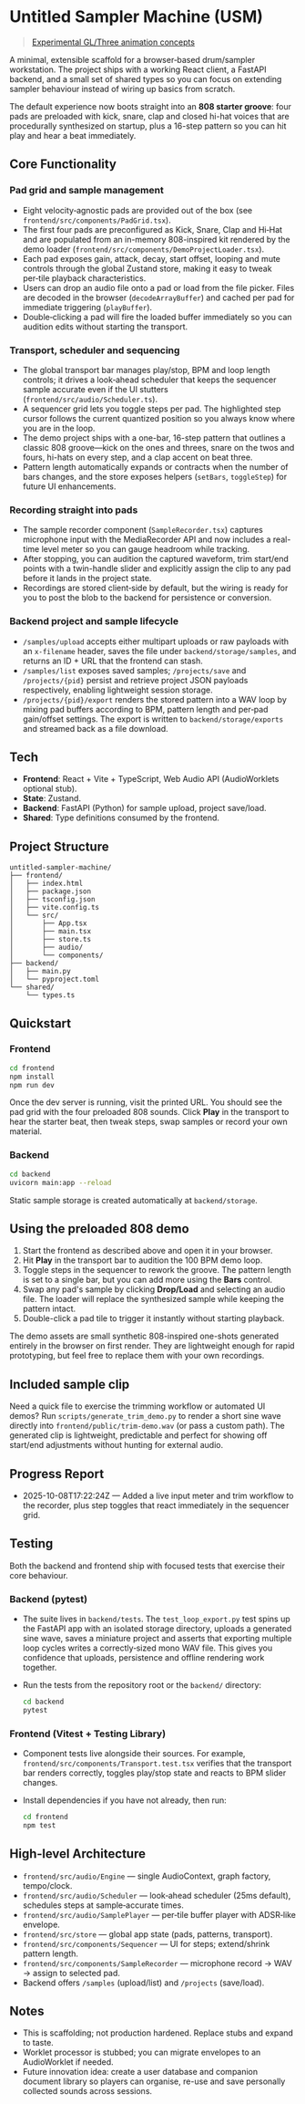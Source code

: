 # Untitled Sampler Machine (USM)

> [Experimental GL/Three animation concepts](docs/fiberGel.md)

A minimal, extensible scaffold for a browser‑based drum/sampler workstation. The
project ships with a working React client, a FastAPI backend, and a small set of
shared types so you can focus on extending sampler behaviour instead of wiring
up basics from scratch.

The default experience now boots straight into an **808 starter groove**: four
pads are preloaded with kick, snare, clap and closed hi-hat voices that are
procedurally synthesized on startup, plus a 16-step pattern so you can hit play
and hear a beat immediately.

## Core Functionality

### Pad grid and sample management
- Eight velocity‑agnostic pads are provided out of the box (see
  `frontend/src/components/PadGrid.tsx`).
- The first four pads are preconfigured as Kick, Snare, Clap and Hi‑Hat and are
  populated from an in-memory 808-inspired kit rendered by the demo loader
  (`frontend/src/components/DemoProjectLoader.tsx`).
- Each pad exposes gain, attack, decay, start offset, looping and mute controls
  through the global Zustand store, making it easy to tweak per‑tile playback
  characteristics.
- Users can drop an audio file onto a pad or load from the file picker. Files
  are decoded in the browser (`decodeArrayBuffer`) and cached per pad for
  immediate triggering (`playBuffer`).
- Double‑clicking a pad will fire the loaded buffer immediately so you can audition
  edits without starting the transport.

### Transport, scheduler and sequencing
- The global transport bar manages play/stop, BPM and loop length controls; it
  drives a look‑ahead scheduler that keeps the sequencer sample accurate even if
  the UI stutters (`frontend/src/audio/Scheduler.ts`).
- A sequencer grid lets you toggle steps per pad. The highlighted step cursor
  follows the current quantized position so you always know where you are in the
  loop.
- The demo project ships with a one-bar, 16-step pattern that outlines a classic
  808 groove—kick on the ones and threes, snare on the twos and fours, hi-hats
  on every step, and a clap accent on beat three.
- Pattern length automatically expands or contracts when the number of bars
  changes, and the store exposes helpers (`setBars`, `toggleStep`) for future UI
  enhancements.

### Recording straight into pads
- The sample recorder component (`SampleRecorder.tsx`) captures microphone input
  with the MediaRecorder API and now includes a real-time level meter so you can
  gauge headroom while tracking.
- After stopping, you can audition the captured waveform, trim start/end points
  with a twin-handle slider and explicitly assign the clip to any pad before it
  lands in the project state.
- Recordings are stored client‑side by default, but the wiring is ready for you
  to post the blob to the backend for persistence or conversion.

### Backend project and sample lifecycle
- `/samples/upload` accepts either multipart uploads or raw payloads with an
  `x-filename` header, saves the file under `backend/storage/samples`, and returns
  an ID + URL that the frontend can stash.
- `/samples/list` exposes saved samples; `/projects/save` and `/projects/{pid}`
  persist and retrieve project JSON payloads respectively, enabling lightweight
  session storage.
- `/projects/{pid}/export` renders the stored pattern into a WAV loop by mixing
  pad buffers according to BPM, pattern length and per‑pad gain/offset settings.
  The export is written to `backend/storage/exports` and streamed back as a file
  download.

## Tech
- **Frontend**: React + Vite + TypeScript, Web Audio API (AudioWorklets optional stub).
- **State**: Zustand.
- **Backend**: FastAPI (Python) for sample upload, project save/load.
- **Shared**: Type definitions consumed by the frontend.

## Project Structure
```
untitled-sampler-machine/
├── frontend/
│   ├── index.html
│   ├── package.json
│   ├── tsconfig.json
│   ├── vite.config.ts
│   └── src/
│       ├── App.tsx
│       ├── main.tsx
│       ├── store.ts
│       ├── audio/
│       └── components/
├── backend/
│   ├── main.py
│   └── pyproject.toml
└── shared/
    └── types.ts
```

## Quickstart
### Frontend
```bash
cd frontend
npm install
npm run dev
```

Once the dev server is running, visit the printed URL. You should see the pad
grid with the four preloaded 808 sounds. Click **Play** in the transport to hear
the starter beat, then tweak steps, swap samples or record your own material.

### Backend
```bash
cd backend
uvicorn main:app --reload
```

Static sample storage is created automatically at `backend/storage`.

## Using the preloaded 808 demo

1. Start the frontend as described above and open it in your browser.
2. Hit **Play** in the transport bar to audition the 100 BPM demo loop.
3. Toggle steps in the sequencer to rework the groove. The pattern length is set
   to a single bar, but you can add more using the **Bars** control.
4. Swap any pad's sample by clicking **Drop/Load** and selecting an audio file.
   The loader will replace the synthesized sample while keeping the pattern
   intact.
5. Double-click a pad tile to trigger it instantly without starting playback.

The demo assets are small synthetic 808-inspired one-shots generated entirely in
the browser on first render. They are lightweight enough for rapid prototyping,
but feel free to replace them with your own recordings.

## Included sample clip

Need a quick file to exercise the trimming workflow or automated UI demos?
Run `scripts/generate_trim_demo.py` to render a short sine wave directly into
`frontend/public/trim-demo.wav` (or pass a custom path). The generated clip is
lightweight, predictable and perfect for showing off start/end adjustments
without hunting for external audio.

## Progress Report

- 2025-10-08T17:22:24Z — Added a live input meter and trim workflow to the
  recorder, plus step toggles that react immediately in the sequencer grid.

## Testing

Both the backend and frontend ship with focused tests that exercise their core
behaviour.

### Backend (pytest)
- The suite lives in `backend/tests`. The `test_loop_export.py` test spins up the
  FastAPI app with an isolated storage directory, uploads a generated sine wave,
  saves a miniature project and asserts that exporting multiple loop cycles writes
  a correctly‑sized mono WAV file. This gives you confidence that uploads,
  persistence and offline rendering work together.
- Run the tests from the repository root or the `backend/` directory:

  ```bash
  cd backend
  pytest
  ```

### Frontend (Vitest + Testing Library)
- Component tests live alongside their sources. For example,
  `frontend/src/components/Transport.test.tsx` verifies that the transport bar
  renders correctly, toggles play/stop state and reacts to BPM slider changes.
- Install dependencies if you have not already, then run:

  ```bash
  cd frontend
  npm test
  ```

## High‑level Architecture
- `frontend/src/audio/Engine` — single AudioContext, graph factory, tempo/clock.
- `frontend/src/audio/Scheduler` — look‑ahead scheduler (25ms default), schedules steps at sample‑accurate times.
- `frontend/src/audio/SamplePlayer` — per‑tile buffer player with ADSR‑like envelope.
- `frontend/src/store` — global app state (pads, patterns, transport).
- `frontend/src/components/Sequencer` — UI for steps; extend/shrink pattern length.
- `frontend/src/components/SampleRecorder` — microphone record -> WAV -> assign to selected pad.
- Backend offers `/samples` (upload/list) and `/projects` (save/load).

## Notes
- This is scaffolding; not production hardened. Replace stubs and expand to taste.
- Worklet processor is stubbed; you can migrate envelopes to an AudioWorklet if needed.
- Future innovation idea: create a user database and companion document library
  so players can organise, re-use and save personally collected sounds across sessions.
